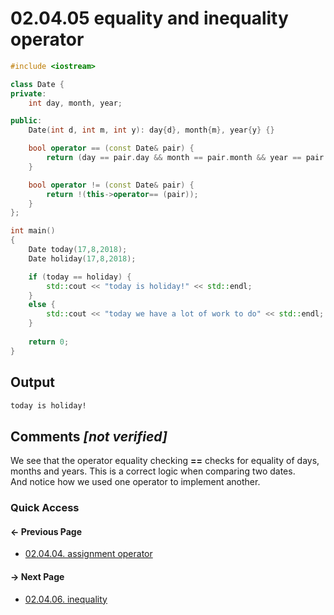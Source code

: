 # 02.04.05 equality and inequality operator

```cxx
#include <iostream>

class Date {
private:
    int day, month, year;

public:
    Date(int d, int m, int y): day{d}, month{m}, year{y} {}

    bool operator == (const Date& pair) {
        return (day == pair.day && month == pair.month && year == pair.year);
    }

    bool operator != (const Date& pair) {
        return !(this->operator== (pair));
    }
};

int main()
{
    Date today(17,8,2018);
    Date holiday(17,8,2018);

    if (today == holiday) {
        std::cout << "today is holiday!" << std::endl;
    }
    else {
        std::cout << "today we have a lot of work to do" << std::endl;
    }
        
    return 0;
}

```

## Output

```txt
today is holiday!
```

## Comments *[not verified]*

We see that the operator equality checking **==** checks for equality of days, months and years. This is a correct logic when comparing two dates.  
And notice how we used one operator to implement another.

### Quick Access

<div class="previous_page pagination">

#### &#8592; Previous Page

* [02.04.04. assignment operator](./../../02.object_oriented/04.operators/04.assignment.md)

</div>
<div class="next_page pagination">

#### &#8594; Next Page

* [02.04.06. inequality](./../../02.object_oriented/04.operators/06.inequality.md)

</div>
